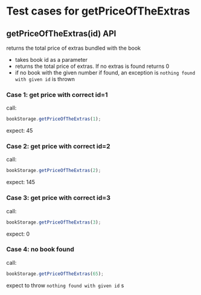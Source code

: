 # Test cases for getPriceOfTheExtras

## getPriceOfTheExtras(id) API

returns the total price of extras bundled with the book

- takes book id as a parameter
- returns the total price of extras. If no extras is found returns 0
- if no book with the given number if found, an exception is `nothing found with given id` is thrown

### Case 1: get price with correct id=1

call:

```js
bookStorage.getPriceOfTheExtras(1);
```

expect: 45

### Case 2: get price with correct id=2

call:

```js
bookStorage.getPriceOfTheExtras(2);
```

expect: 145

### Case 3: get price with correct id=3

call:

```js
bookStorage.getPriceOfTheExtras(3);
```

expect: 0

### Case 4: no book found

call:

```js
bookStorage.getPriceOfTheExtras(65);
```

expect to throw `nothing found with given id`
s